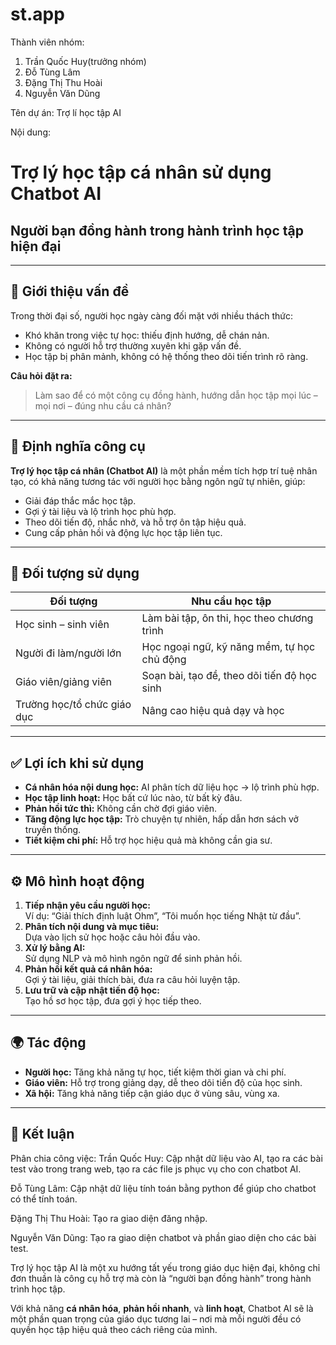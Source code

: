 # st.app

Thành viên nhóm:
1. Trần Quốc Huy(trưởng nhóm)
2. Đỗ Tùng Lâm
3. Đặng Thị Thu Hoài
4. Nguyễn Văn Dũng

Tên dự án:
Trợ lí học tập AI

Nội dung:
# Trợ lý học tập cá nhân sử dụng Chatbot AI  
## Người bạn đồng hành trong hành trình học tập hiện đại

---

## 🧠 Giới thiệu vấn đề

Trong thời đại số, người học ngày càng đối mặt với nhiều thách thức:

- Khó khăn trong việc tự học: thiếu định hướng, dễ chán nản.
- Không có người hỗ trợ thường xuyên khi gặp vấn đề.
- Học tập bị phân mảnh, không có hệ thống theo dõi tiến trình rõ ràng.

**Câu hỏi đặt ra:**  
> Làm sao để có một công cụ đồng hành, hướng dẫn học tập mọi lúc – mọi nơi – đúng nhu cầu cá nhân?

---

## 📖 Định nghĩa công cụ

**Trợ lý học tập cá nhân (Chatbot AI)** là một phần mềm tích hợp trí tuệ nhân tạo, có khả năng tương tác với người học bằng ngôn ngữ tự nhiên, giúp:

- Giải đáp thắc mắc học tập.
- Gợi ý tài liệu và lộ trình học phù hợp.
- Theo dõi tiến độ, nhắc nhở, và hỗ trợ ôn tập hiệu quả.
- Cung cấp phản hồi và động lực học tập liên tục.

---

## 🎯 Đối tượng sử dụng

| Đối tượng                 | Nhu cầu học tập                          |
|--------------------------|------------------------------------------|
| Học sinh – sinh viên     | Làm bài tập, ôn thi, học theo chương trình |
| Người đi làm/người lớn   | Học ngoại ngữ, kỹ năng mềm, tự học chủ động |
| Giáo viên/giảng viên     | Soạn bài, tạo đề, theo dõi tiến độ học sinh |
| Trường học/tổ chức giáo dục | Nâng cao hiệu quả dạy và học               |

---

## ✅ Lợi ích khi sử dụng

- **Cá nhân hóa nội dung học:** AI phân tích dữ liệu học → lộ trình phù hợp.
- **Học tập linh hoạt:** Học bất cứ lúc nào, từ bất kỳ đâu.
- **Phản hồi tức thì:** Không cần chờ đợi giáo viên.
- **Tăng động lực học tập:** Trò chuyện tự nhiên, hấp dẫn hơn sách vở truyền thống.
- **Tiết kiệm chi phí:** Hỗ trợ học hiệu quả mà không cần gia sư.

---

## ⚙️ Mô hình hoạt động

1. **Tiếp nhận yêu cầu người học:**  
   Ví dụ: “Giải thích định luật Ohm”, “Tôi muốn học tiếng Nhật từ đầu”.
2. **Phân tích nội dung và mục tiêu:**  
   Dựa vào lịch sử học hoặc câu hỏi đầu vào.
3. **Xử lý bằng AI:**  
   Sử dụng NLP và mô hình ngôn ngữ để sinh phản hồi.
4. **Phản hồi kết quả cá nhân hóa:**  
   Gợi ý tài liệu, giải thích bài, đưa ra câu hỏi luyện tập.
5. **Lưu trữ và cập nhật tiến độ học:**  
   Tạo hồ sơ học tập, đưa gợi ý học tiếp theo.

---

## 🌍 Tác động

- **Người học:** Tăng khả năng tự học, tiết kiệm thời gian và chi phí.
- **Giáo viên:** Hỗ trợ trong giảng dạy, dễ theo dõi tiến độ của học sinh.
- **Xã hội:** Tăng khả năng tiếp cận giáo dục ở vùng sâu, vùng xa.

---

## 📌 Kết luận

Phân chia công việc:
Trần Quốc Huy: Cập nhật dữ liệu vào AI, tạo ra các bài test vào trong trang web, tạo ra các file js phục vụ cho con chatbot AI.

Đỗ Tùng Lâm: Cập nhật dữ liệu tính toán bằng python để giúp cho chatbot có thể tính toán.

Đặng Thị Thu Hoài: Tạo ra giao diện đăng nhập.

Nguyễn Văn Dũng: Tạo ra giao diện chatbot và phần giao diện cho các bài test.

Trợ lý học tập AI là một xu hướng tất yếu trong giáo dục hiện đại, không chỉ đơn thuần là công cụ hỗ trợ mà còn là “người bạn đồng hành” trong hành trình học tập.

Với khả năng **cá nhân hóa**, **phản hồi nhanh**, và **linh hoạt**, Chatbot AI sẽ là một phần quan trọng của giáo dục tương lai – nơi mà mỗi người đều có quyền học tập hiệu quả theo cách riêng của mình.

